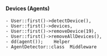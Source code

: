 #### Devices (Agents)
    - User::first()->detectDevice(),
    - User::first()->devices,
    - User::first()->removeDevice(19),
    - User::first()->removeAllDevices(),
    - dd(agent());    Helper
    - AgentDetector::class  Middleware